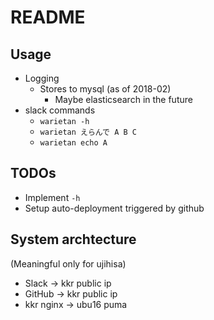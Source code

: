# README

## Usage

* Logging
    * Stores to mysql (as of 2018-02)
        * Maybe elasticsearch in the future
* slack commands
    * `warietan -h`
    * `warietan えらんで A B C`
    * `warietan echo A`

## TODOs

* Implement `-h`
* Setup auto-deployment triggered by github

## System archtecture

(Meaningful only for ujihisa)

* Slack -> kkr public ip
* GitHub -> kkr public ip
* kkr nginx -> ubu16 puma
